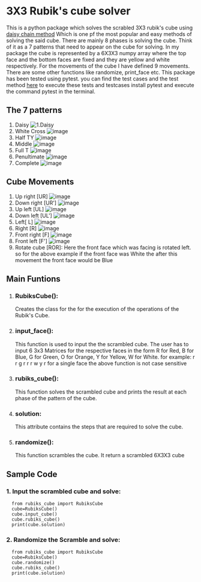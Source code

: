#  3X3 Rubik's cube solver
This is a python package which solves the scrabled 3X3 rubik's cube using [daisy chain method](https://www.ipassio.com/blog/how-to-solve-rubiks-cube?srsltid=AfmBOorD3J2wNmD-HqpxjutP0jiKfP2pF17ylBd04CntT-9CUOZW4Idt)
Which is one pf the most popular and easy methods of solving the said cube. There are mainly 8 phases is solving the cube. Think of it as a 7 patterns that need to appear on the cube for solving. In my package the cube is
represented by a 6X3X3 numpy array where the top face and the bottom faces are fixed and they are yellow and white respectively. For the movements of the cube I have defined 9 movements. There are some other functions
like randomize, print_face etc. This package has been tested using pytest. you can find the test cases and the test method [here](https://github.com/Shreedatta-Nasik/Rubiks_cube/tree/master/test_rubiks_cube)
to execute these tests and testcases install pytest and execute the command pytest in the terminal.

## The 7 patterns
  1. Daisy
     ![1.Daisy](https://github.com/user-attachments/assets/8fb87cd8-1871-4c07-a37d-252f3f12804b)
  2. White Cross
     ![image](https://github.com/user-attachments/assets/05673e41-cc1a-4a0a-a2fc-d7200735b072)
  3. Half TY
     ![image](https://github.com/user-attachments/assets/d362a9f0-30c3-4b1b-8abe-1620de8bf94e)
  4. Middle
     ![image](https://github.com/user-attachments/assets/48981d7c-9ddd-45d0-a4ef-4daf4f006880)
  5. Full T
     ![image](https://github.com/user-attachments/assets/168a66d5-3f5b-4518-9c6a-be4d6a164ed4)
  6. Penultimate
     ![image](https://github.com/user-attachments/assets/adf25297-dfc7-4f56-bd44-d78f1932f754)
  7. Complete
     ![image](https://github.com/user-attachments/assets/48e9b775-beda-4d5b-aad4-152caaae37f4)

## Cube Movements
  1. Up right [UR]
     ![image](https://github.com/user-attachments/assets/039834d5-c5b3-4882-b210-02d13702b5e7)
  2. Down right [UR']
     ![image](https://github.com/user-attachments/assets/ae9775c2-ed3c-4da6-a69c-99f359cb2ebd)
  3. Up left [UL]
     ![image](https://github.com/user-attachments/assets/276336b7-5e0b-43b3-ac75-02ee4c1633b8)
  4. Down left [UL']
     ![image](https://github.com/user-attachments/assets/c0338ebd-4e05-4102-8fa5-352d5c228d39)
  5. Left[ L]
     ![image](https://github.com/user-attachments/assets/f6eaf2ee-0c73-4ab0-9ba8-393ba2cb6a23)
  6. Right [R]
     ![image](https://github.com/user-attachments/assets/8ce8aaa9-5c07-4a54-b6a4-561f6fdf15c9)
  7. Front right [F]
      ![image](https://github.com/user-attachments/assets/59820671-1466-44a1-a180-b9af3c62a4cf)
  8. Front left [F']
      ![image](https://github.com/user-attachments/assets/cbbf13d2-acb5-413a-8e00-6864b2b5d85b)
  9. Rotate cube [ROR]:
      Here the front face which was facing is rotated left. so for the above example if the front face was White the after this movement the front face would be Blue

## Main Funtions

 1. ### RubiksCube():
    Creates the class for the for the execution of the operations of the Rubik's Cube.  
 
 2. ### input_face():
    This function is used to input the the scrambled cube. The user has to input 6 3x3 Matrices for the respective faces in the form R for Red, B for Blue, G for Green, O for Orange, Y for Yellow, W for
    White.
    for example: r r g r r r w y r for a single face
    the above function is not case sensitive
 
 3. ### rubiks_cube():
    This function solves the scrambled cube and prints the result at each phase of the pattern of the cube.
 4. ### solution:
    This attribute contains the steps that are required to solve the cube. 
 5. ### randomize():
    This function scrambles the cube. It return a scrambled 6X3X3 cube

## Sample Code

 ### 1. Input the scrambled cube and solve:

      from rubiks_cube import RubiksCube
      cube=RubiksCube()
      cube.input_cube()
      cube.rubiks_cube()
      print(cube.solution)

 ### 2. Randomize the Scramble and solve:

      from rubiks_cube import RubiksCube
      cube=RubiksCube()
      cube.randomize()
      cube.rubiks_cube()
      print(cube.solution)


  

